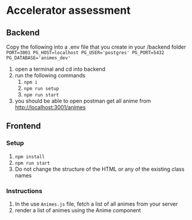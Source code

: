 # Accelerator assessment

## Backend
Copy the following into a .env file that you create in your /backend folder
`PORT=3001
PG_HOST=localhost
PG_USER='postgres'
PG_PORT=5432
PG_DATABASE='animes_dev'`

1. open a terminal and cd into backend
2. run the following commands
   1. `npm i`
   2. `npm run setup`
   3. `npm run start`
3. you should be able to open postman get all anime from [http://localhost:3001/animes](http://localhost:3001/animes)

## Frontend

### Setup

1. `npm install`
2. `npm run start`
3. Do not change the structure of the HTML or any of the existing class names

### Instructions

1. In the use `Animes.js` file, fetch a list of all animes from your server
2. render a list of animes using the Anime component
